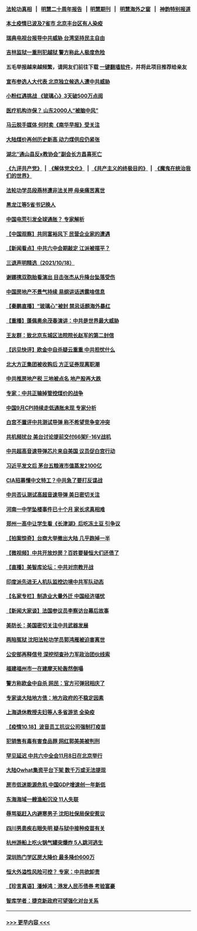 #### [法轮功真相](https://github.com/gfw-breaker/truth/blob/master/README.md?t=0) &nbsp;&nbsp;|&nbsp;&nbsp; [明慧二十周年报告](https://github.com/gfw-breaker/mh-reports/blob/master/README.md?t=0) &nbsp;&nbsp;|&nbsp;&nbsp;[明慧期刊](https://github.com/gfw-breaker/mh-qikan) &nbsp;&nbsp;|&nbsp;&nbsp; [明慧海外之窗](https://github.com/gfw-breaker/mh-news/blob/master/README.md?t=0) &nbsp;&nbsp;|&nbsp;&nbsp; [神韵特别报道](https://github.com/gfw-breaker/mh-news/blob/master/shenyun.md?t=0)
#### [本土疫情已波及7省市 北京丰台区有人染疫](../pages/nsc413/n13314348.md?t=10191550) 
#### [瑞典电视台报导中共威胁 台湾坚持民主自由](../pages/nsc413/n13314395.md?t=10191550) 
#### [吉林监狱一重刑犯越狱 警方称此人极度危险](../pages/nsc413/n13313988.md?t=10191550) 
#### 五毛举报越来越频繁，请网友们前往下载 [一键翻墙软件](https://github.com/gfw-breaker/ssr-accounts)，并将此项目推荐给亲友
#### [宣布参选人大代表 北京独立候选人遭中共威胁](../pages/nsc413/n13312807.md?t=10191550) 
#### [小粉红遇挑战 《玻璃心》3天破500万点阅](../pages/nsc413/n13313767.md?t=10191550) 
#### [医疗机构诈保？ 山东2000人“被脑中风”](../pages/nsc413/n13314151.md?t=10191550) 
#### [马云脱手媒体 何时卖《南华早报》受关注](../pages/nsc413/n13311312.md?t=10191550) 
#### [大陆煤价再创历史新高 动力煤供应仍紧张](../pages/nsc413/n13313837.md?t=10191550) 
#### [湖北“通山县反x教协会”副会长方昌喜死亡](../pages/nsc413/n13312513.md?t=10191550) 
#### [《九评共产党》](https://github.com/begood0513/9ping.md/blob/master/README.md) &nbsp;|&nbsp; [《解体党文化》](../../../../jtdwh.md/blob/master/README.md)  &nbsp;|&nbsp; [《共产主义的终极目的》](../../../../gczydzjmd.md/blob/master/README.md) &nbsp;|&nbsp; [《魔鬼在统治我们的世界》](../../../../mgztzwmdsj.md/blob/master/README.md) 
#### [法轮功学员段燕林遭非法关押 母亲痛苦离世](../pages/nsc413/n13310763.md?t=10191550) 
#### [黑龙江等5省书记换人](../pages/nsc413/n13314059.md?t=10191550) 
#### [中国电荒引发全球通胀？ 专家解析](../pages/nsc413/n13313612.md?t=10191550) 
#### [【中国观察】共同富裕风下 民营企业家的遭遇](../pages/nsc413/n13313811.md?t=10191550) 
#### [【新闻看点】中共六中会期敲定 江派被摆平？](../pages/nsc413/n13313071.md?t=10191550) 
#### [三退声明精选（2021/10/18）](../pages/nsc413/n13313979.md?t=10191550) 
#### [谢娜携双胞胎看演出 目击张杰从升降台坠落受伤](../pages/nsc413/n13313555.md?t=10191550) 
#### [中国房地产不景气持续 易纲讲话透露啥信息](../pages/nsc413/n13313606.md?t=10191550) 
#### [【秦鹏直播】“玻璃心”被封 禁忌话题海外暴红](../pages/nsc413/n13313607.md?t=10191550) 
#### [【重播】蓬佩奥余茂春演讲：中共是世界最大威胁](../pages/nsc413/n13313404.md?t=10191550) 
#### [王友群：致北京东城区法院院长赵军的第二封信](../pages/nsc413/n13313521.md?t=10191550) 
#### [【远见快评】欧金中自杀疑云重重 中共担忧什么](../pages/nsc413/n13313595.md?t=10191550) 
#### [北大方正集团被收购后 方正证券现离职潮](../pages/nsc413/n13313557.md?t=10191550) 
#### [中共推房地产税 三地被点名 地产股再大跌](../pages/nsc413/n13313431.md?t=10191550) 
#### [专家：中共正输掉管控煤价的战争](../pages/nsc413/n13313512.md?t=10191550) 
#### [中国9月CPI持续走低通胀未现 专家分析](../pages/nsc413/n13313273.md?t=10191550) 
#### [白宫不置评中共测试导弹 称不希望竞争变冲突](../pages/nsc413/n13313416.md?t=10191550) 
#### [共机频扰台 美台讨论提前交付66架F-16V战机](../pages/nsc413/n13313373.md?t=10191550) 
#### [中共超高音速导弹芯片来自美国 议员促白宫行动](../pages/nsc413/n13313329.md?t=10191550) 
#### [习近平发文后 茅台五粮液市值蒸发2100亿](../pages/nsc413/n13313322.md?t=10191550) 
#### [CIA招募懂中文特工？中共急了要打反谍战](../pages/nsc413/n13313309.md?t=10191550) 
#### [中共否认测试高超音速导弹 美日密切关注](../pages/nsc413/n13313182.md?t=10191550) 
#### [河南一中学坠楼事件已十个月 家长求真相难](../pages/nsc413/n13312151.md?t=10191550) 
#### [郑州一高中让学生看《长津湖》后吃冻土豆 引争议](../pages/nsc413/n13312887.md?t=10191550) 
#### [【拍案惊奇】台商大举撤出大陆 几乎跑掉一半](../pages/nsc413/n13313044.md?t=10191550) 
#### [【微视频】中共开放炒房？百姓要替恒大们还债了](../pages/nsc413/n13312740.md?t=10191550) 
#### [【直播】美智库论坛：中共对宗教开战](../pages/nsc413/n13312904.md?t=10191550) 
#### [印度派先进无人机队监控边境中共军队动态](../pages/nsc413/n13313046.md?t=10191550) 
#### [【名家专栏】制造业大量外迁 中国经济堪忧](../pages/nsc413/n13312622.md?t=10191550) 
#### [【新闻大家谈】法国参议员李察访台幕后故事](../pages/nsc413/n13308813.md?t=10191550) 
#### [美防长：美国密切关注中共武器发展](../pages/nsc413/n13312739.md?t=10191550) 
#### [两陷冤狱 沈阳法轮功学员郭鸿雁被迫害离世](../pages/nsc413/n13310194.md?t=10191550) 
#### [公安部再释信号 深挖彻查孙力军政治团伙线索](../pages/nsc413/n13312441.md?t=10191550) 
#### [福建福州市一在建摩天轮轰然倒塌](../pages/nsc413/n13312338.md?t=10191550) 
#### [警方称欧金中自杀 网民：官方可弹冠相庆了](../pages/nsc413/n13312463.md?t=10191550) 
#### [专家谈大陆地方债：地方政府的不稳定因素](../pages/nsc413/n13311535.md?t=10191550) 
#### [上海退休教授夫妇等人多省游览 全染疫](../pages/nsc413/n13311386.md?t=10191550) 
#### [【疫情10.18】波音员工抗议公司强制打疫苗](../pages/nsc413/n13311988.md?t=10191550) 
#### [犯销售有毒有害食品罪 网红郭美美被判刑](../pages/nsc413/n13311993.md?t=10191550) 
#### [罕见延迟 中共六中全会11月8日在北京举行](../pages/nsc413/n13312228.md?t=10191550) 
#### [大陆Owhat集资平台下架 数千万或无法提现](../pages/nsc413/n13312036.md?t=10191550) 
#### [房市低迷能源危机 中国GDP增速创一年新低](../pages/nsc413/n13311933.md?t=10191550) 
#### [东海海域一艘渔船沉没 11人失联](../pages/nsc413/n13311929.md?t=10191550) 
#### [辱骂驱赶入内避寒男子 沈阳社保局保安惹议](../pages/nsc413/n13311680.md?t=10191550) 
#### [四川男患疾右眼失明 疑与狱中接种疫苗有关](../pages/nsc413/n13311238.md?t=10191550) 
#### [杭州游船上吃火锅气罐突爆炸 5人跳河逃生](../pages/nsc413/n13311616.md?t=10191550) 
#### [深圳热门学区房大降价 最多降价600万](../pages/nsc413/n13311144.md?t=10191550) 
#### [恒大外溢性风险可控？ 专家：中共欲卸责](../pages/nsc413/n13311381.md?t=10191550) 
#### [【珍言真语】潘焯鸿：港发人民币债券 考验富豪](../pages/nsc413/n13311280.md?t=10191550) 
#### [智库学者：捷克新政府可望强化对台关系](../pages/nsc413/n13311413.md?t=10191550) 

----
#### [ >>> 更早内容 <<< ](../indexes/nsc413-earlier.md)
